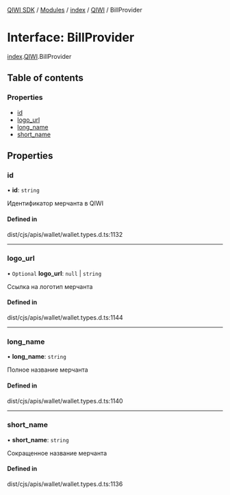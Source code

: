 [QIWI SDK](../README.md) / [Modules](../modules.md) / [index](../modules/index.md) / [QIWI](../modules/index.QIWI.md) / BillProvider

# Interface: BillProvider

[index](../modules/index.md).[QIWI](../modules/index.QIWI.md).BillProvider

## Table of contents

### Properties

- [id](index.QIWI.BillProvider.md#id)
- [logo\_url](index.QIWI.BillProvider.md#logo_url)
- [long\_name](index.QIWI.BillProvider.md#long_name)
- [short\_name](index.QIWI.BillProvider.md#short_name)

## Properties

### id

• **id**: `string`

Идентификатор мерчанта в QIWI

#### Defined in

dist/cjs/apis/wallet/wallet.types.d.ts:1132

___

### logo\_url

• `Optional` **logo\_url**: ``null`` \| `string`

Ссылка на логотип мерчанта

#### Defined in

dist/cjs/apis/wallet/wallet.types.d.ts:1144

___

### long\_name

• **long\_name**: `string`

Полное название мерчанта

#### Defined in

dist/cjs/apis/wallet/wallet.types.d.ts:1140

___

### short\_name

• **short\_name**: `string`

Сокращенное название мерчанта

#### Defined in

dist/cjs/apis/wallet/wallet.types.d.ts:1136
